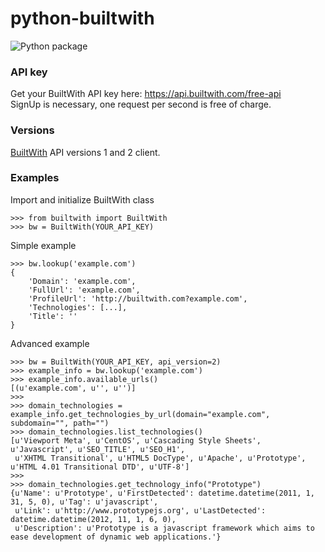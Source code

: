 python-builtwith
================

![Python package](https://github.com/claymation/python-builtwith/workflows/Python%20package/badge.svg)

### API key
Get your BuiltWith API key here: https://api.builtwith.com/free-api <br>
SignUp is necessary, one request per second is free of charge.

### Versions
[BuiltWith][] API versions 1 and 2 client.

### Examples


Import and initialize BuiltWith class

    >>> from builtwith import BuiltWith
    >>> bw = BuiltWith(YOUR_API_KEY)

Simple example

    >>> bw.lookup('example.com')
    {
        'Domain': 'example.com',
        'FullUrl': 'example.com',
        'ProfileUrl': 'http://builtwith.com?example.com',
        'Technologies': [...],
        'Title': ''
    }

Advanced example

    >>> bw = BuiltWith(YOUR_API_KEY, api_version=2)
    >>> example_info = bw.lookup('example.com')
    >>> example_info.available_urls()
    [(u'example.com', u'', u'')]
    >>>
    >>> domain_technologies = example_info.get_technologies_by_url(domain="example.com", subdomain="", path="")
    >>> domain_technologies.list_technologies()
    [u'Viewport Meta', u'CentOS', u'Cascading Style Sheets', u'Javascript', u'SEO_TITLE', u'SEO_H1',
     u'XHTML Transitional', u'HTML5 DocType', u'Apache', u'Prototype', u'HTML 4.01 Transitional DTD', u'UTF-8']
    >>>
    >>> domain_technologies.get_technology_info("Prototype")
    {u'Name': u'Prototype', u'FirstDetected': datetime.datetime(2011, 1, 31, 5, 0), u'Tag': u'javascript',
     u'Link': u'http://www.prototypejs.org', u'LastDetected': datetime.datetime(2012, 11, 1, 6, 0),
     u'Description': u'Prototype is a javascript framework which aims to ease development of dynamic web applications.'}
    
[BuiltWith]: http://api.builtwith.com/
